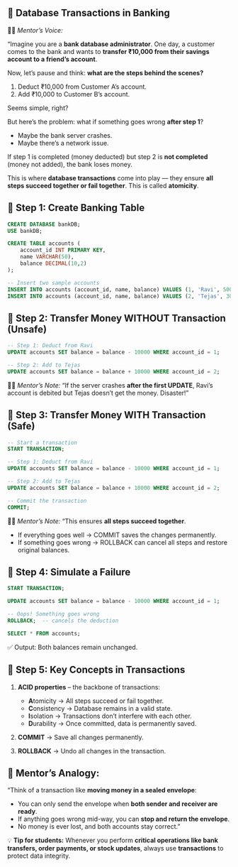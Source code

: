 ## 📘 Database Transactions in Banking

👨‍🏫 *Mentor’s Voice:*

“Imagine you are a **bank database administrator**. One day, a customer comes to the bank and wants to **transfer ₹10,000 from their savings account to a friend’s account**.

Now, let’s pause and think: **what are the steps behind the scenes?**

1. Deduct ₹10,000 from Customer A’s account.
2. Add ₹10,000 to Customer B’s account.

Seems simple, right?

But here’s the problem: what if something goes wrong **after step 1**?

* Maybe the bank server crashes.
* Maybe there’s a network issue.

If step 1 is completed (money deducted) but step 2 is **not completed** (money not added), the bank loses money.

This is where **database transactions** come into play — they ensure **all steps succeed together or fail together**. This is called **atomicity**.


## 🔹 Step 1: Create Banking Table

```sql
CREATE DATABASE bankDB;
USE bankDB;

CREATE TABLE accounts (
    account_id INT PRIMARY KEY,
    name VARCHAR(50),
    balance DECIMAL(10,2)
);

-- Insert two sample accounts
INSERT INTO accounts (account_id, name, balance) VALUES (1, 'Ravi', 50000);
INSERT INTO accounts (account_id, name, balance) VALUES (2, 'Tejas', 30000);
```

## 🔹 Step 2: Transfer Money WITHOUT Transaction (Unsafe)

```sql
-- Step 1: Deduct from Ravi
UPDATE accounts SET balance = balance - 10000 WHERE account_id = 1;

-- Step 2: Add to Tejas
UPDATE accounts SET balance = balance + 10000 WHERE account_id = 2;
```

👨‍🏫 *Mentor’s Note:*
“If the server crashes **after the first UPDATE**, Ravi’s account is debited but Tejas doesn’t get the money. Disaster!”

## 🔹 Step 3: Transfer Money WITH Transaction (Safe)

```sql
-- Start a transaction
START TRANSACTION;

-- Step 1: Deduct from Ravi
UPDATE accounts SET balance = balance - 10000 WHERE account_id = 1;

-- Step 2: Add to Tejas
UPDATE accounts SET balance = balance + 10000 WHERE account_id = 2;

-- Commit the transaction
COMMIT;
```

👨‍🏫 *Mentor’s Note:*
“This ensures **all steps succeed together**.

* If everything goes well → COMMIT saves the changes permanently.
* If something goes wrong → ROLLBACK can cancel all steps and restore original balances.

## 🔹 Step 4: Simulate a Failure

```sql
START TRANSACTION;

UPDATE accounts SET balance = balance - 10000 WHERE account_id = 1;

-- Oops! Something goes wrong
ROLLBACK;  -- cancels the deduction

SELECT * FROM accounts;
```

✅ Output: Both balances remain unchanged.

## 🔹 Step 5: Key Concepts in Transactions

1. **ACID properties** – the backbone of transactions:

   * **A**tomicity → All steps succeed or fail together.
   * **C**onsistency → Database remains in a valid state.
   * **I**solation → Transactions don’t interfere with each other.
   * **D**urability → Once committed, data is permanently saved.

2. **COMMIT** → Save all changes permanently.

3. **ROLLBACK** → Undo all changes in the transaction.

## 🔹 Mentor’s Analogy:

“Think of a transaction like **moving money in a sealed envelope**:

* You can only send the envelope when **both sender and receiver are ready**.
* If anything goes wrong mid-way, you can **stop and return the envelope**.
* No money is ever lost, and both accounts stay correct.”

💡 **Tip for students:**
Whenever you perform **critical operations like bank transfers, order payments, or stock updates**, always use **transactions** to protect data integrity.
